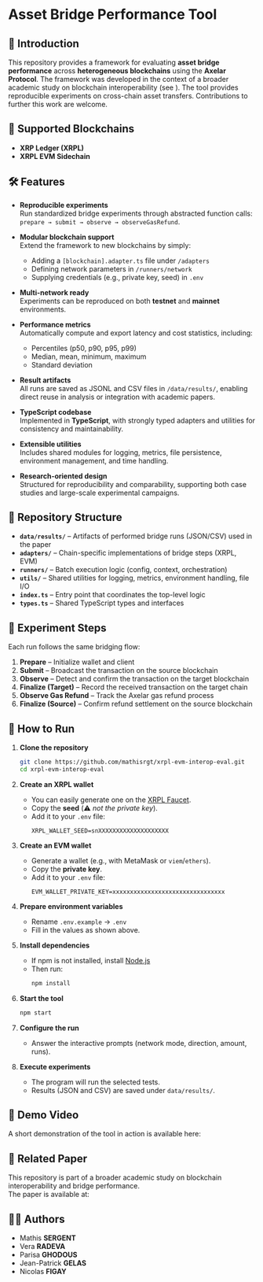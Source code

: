 # Asset Bridge Performance Tool

## 📖 Introduction
This repository provides a framework for evaluating **asset bridge performance** across **heterogeneous blockchains** using the **Axelar Protocol**. The framework was developed in the context of a broader academic study on blockchain interoperability (see []()). The tool provides reproducible experiments on cross-chain asset transfers. Contributions to further this work are welcome.

## 🔗 Supported Blockchains
- **XRP Ledger (XRPL)**
- **XRPL EVM Sidechain**

## 🛠️ Features

- **Reproducible experiments**  
  Run standardized bridge experiments through abstracted function calls:  
  `prepare → submit → observe → observeGasRefund`.

- **Modular blockchain support**  
  Extend the framework to new blockchains by simply:
  - Adding a `[blockchain].adapter.ts` file under `/adapters`  
  - Defining network parameters in `/runners/network`  
  - Supplying credentials (e.g., private key, seed) in `.env`

- **Multi-network ready**  
  Experiments can be reproduced on both **testnet** and **mainnet** environments.

- **Performance metrics**  
  Automatically compute and export latency and cost statistics, including:  
  - Percentiles (p50, p90, p95, p99)  
  - Median, mean, minimum, maximum  
  - Standard deviation

- **Result artifacts**  
  All runs are saved as JSONL and CSV files in `/data/results/`, enabling direct reuse in analysis or integration with academic papers.

- **TypeScript codebase**  
  Implemented in **TypeScript**, with strongly typed adapters and utilities for consistency and maintainability.

- **Extensible utilities**  
  Includes shared modules for logging, metrics, file persistence, environment management, and time handling.

- **Research-oriented design**  
  Structured for reproducibility and comparability, supporting both case studies and large-scale experimental campaigns.

## 📂 Repository Structure
- **`data/results/`** – Artifacts of performed bridge runs (JSON/CSV) used in the paper  
- **`adapters/`** – Chain-specific implementations of bridge steps (XRPL, EVM)  
- **`runners/`** – Batch execution logic (config, context, orchestration)  
- **`utils/`** – Shared utilities for logging, metrics, environment handling, file I/O  
- **`index.ts`** – Entry point that coordinates the top-level logic  
- **`types.ts`** – Shared TypeScript types and interfaces

## 🔄 Experiment Steps
Each run follows the same bridging flow:

1. **Prepare** – Initialize wallet and client  
2. **Submit** – Broadcast the transaction on the source blockchain  
3. **Observe** – Detect and confirm the transaction on the target blockchain  
4. **Finalize (Target)** – Record the received transaction on the target chain  
5. **Observe Gas Refund** – Track the Axelar gas refund process  
6. **Finalize (Source)** – Confirm refund settlement on the source blockchain 

## 🚀 How to Run

1. **Clone the repository**
   ```bash
   git clone https://github.com/mathisrgt/xrpl-evm-interop-eval.git
   cd xrpl-evm-interop-eval
   ```

2. **Create an XRPL wallet**
   - You can easily generate one on the [XRPL Faucet](https://xrpl.org/resources/dev-tools/xrp-faucets).
   - Copy the **seed** (⚠️ *not the private key*).
   - Add it to your `.env` file:
     ```env
     XRPL_WALLET_SEED=snXXXXXXXXXXXXXXXXXXXX
     ```

3. **Create an EVM wallet**
   - Generate a wallet (e.g., with MetaMask or `viem`/`ethers`).
   - Copy the **private key**.
   - Add it to your `.env` file:
     ```env
     EVM_WALLET_PRIVATE_KEY=xxxxxxxxxxxxxxxxxxxxxxxxxxxxxxxx
     ```

4. **Prepare environment variables**
   - Rename `.env.example` → `.env`
   - Fill in the values as shown above.

5. **Install dependencies**
   - If npm is not installed, install [Node.js](https://nodejs.org/)
   - Then run:
     ```bash
     npm install
     ```

6. **Start the tool**
   ```bash
   npm start
   ```

7. **Configure the run**
   - Answer the interactive prompts (network mode, direction, amount, runs).

8. **Execute experiments**
   - The program will run the selected tests.
   - Results (JSON and CSV) are saved under `data/results/`.


## 🎥 Demo Video
A short demonstration of the tool in action is available here:  
[]()

## 📄 Related Paper
This repository is part of a broader academic study on blockchain interoperability and bridge performance.  
The paper is available at: []()

## 👩‍💻 Authors
- Mathis **SERGENT**
- Vera **RADEVA**  
- Parisa **GHODOUS**  
- Jean-Patrick **GELAS**  
- Nicolas **FIGAY**

